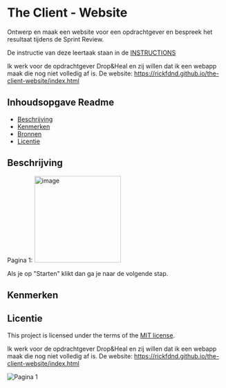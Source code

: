 # The Client - Website

Ontwerp en maak een website voor een opdrachtgever en bespreek het resultaat tijdens de Sprint Review.

De instructie van deze leertaak staan in de [INSTRUCTIONS](https://github.com/fdnd-task/the-client-website/blob/main/docs/INSTRUCTIONS.md)

Ik werk voor de opdrachtgever Drop&Heal en zij willen dat ik een webapp maak die nog niet volledig af is.
De website: https://rickfdnd.github.io/the-client-website/index.html

## Inhoudsopgave Readme

  * [Beschrijving](#beschrijving)
  * [Kenmerken](#kenmerken)
  * [Bronnen](#bronnen)
  * [Licentie](#licentie)

## Beschrijving
<!-- In de Beschrijving staat hoe je project er uit ziet, hoe het werkt en wat je er mee kan. -->
<!-- Voeg een mooie poster visual toe 📸 -->
<!-- Voeg een link toe naar Github Pages 🌐-->
Pagina 1:
<img width="200" alt="image" src="https://github.com/user-attachments/assets/7640f068-f760-4de2-8ed7-10d19754c761">


Als je op "Starten" klikt dan ga je naar de volgende stap.




## Kenmerken
<!-- Bij Kenmerken staat welke technieken zijn gebruikt en hoe. Wat is de HTML structuur? Wat zijn de belangrijkste dingen in CSS? Wat is er met Javascript gedaan en hoe? Misschien heb je een framwork of library gebruikt? -->



## Licentie

This project is licensed under the terms of the [MIT license](./LICENSE).

Ik werk voor de opdrachtgever Drop&Heal en zij willen dat ik een webapp maak die nog niet volledig af is.
De website: https://rickfdnd.github.io/the-client-website/index.html



![Pagina 1](https://github.com/user-attachments/assets/7640f068-f760-4de2-8ed7-10d19754c761)
